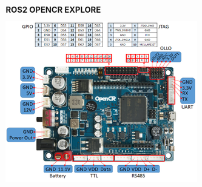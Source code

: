 ## ROS2 OPENCR EXPLORE

<!--
http://emanual.robotis.com/docs/en/parts/controller/opencr10/

https://github.com/ROBOTIS-GIT/OpenCR
https://github.com/ROBOTIS-GIT/OpenCR-Hardware

https://community.robotsource.org/t/howto-adding-multiple-opencr-boards-to-the-arduino-ide/1497

https://www.youtube.com/watch?v=1tqYrWqrbC8&list=PLRG6WP3c31_U7TFGduEIJWVtkOw6AJjFf

https://github.com/ROBOTIS-GIT/OpenCR-Binaries

https://www.youtube.com/watch?v=tdzMEzrN-PQ&list=PLRG6WP3c31_VTd-u90LVXaT1B8NMjCSoj&index=2
https://www.youtube.com/playlist?list=PLRG6WP3c31_VTd-u90LVXaT1B8NMjCSoj

https://github.com/ROBOTIS-GIT/OpenCR/tree/master/arduino/opencr_arduino/tools/opencr_tools_1.0.0

https://synthiam.com/GettingStarted/Build-Robots/Robotis-OpenCR-17531
-->


<a href="url"><img src="./images/opencr_pinout.png" width="800"></a>  

<!-- <a href="url"><img src="./images/specs.png" width="500"></a> -->